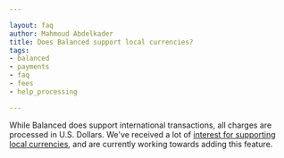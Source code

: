 ```yaml
---

layout: faq
author: Mahmoud Abdelkader
title: Does Balanced support local currencies? 
tags:
- balanced
- payments
- faq
- fees
- help_processing

---
```


While Balanced does support international transactions, all charges are processed in U.S. Dollars. We've received a lot of [interest for supporting local currencies](https://github.com/balanced/balanced-api/issues/100), and are currently working towards adding this feature.
